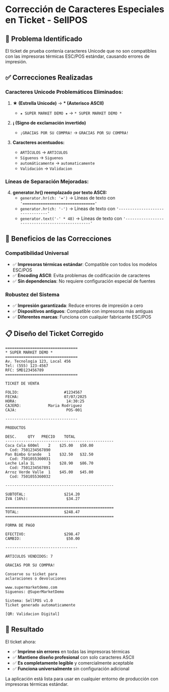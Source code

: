 # Corrección de Caracteres Especiales en Ticket - SellPOS

## 🐛 Problema Identificado

El ticket de prueba contenía caracteres Unicode que no son compatibles con las impresoras térmicas ESC/POS estándar, causando errores de impresión.

## ✅ Correcciones Realizadas

### Caracteres Unicode Problemáticos Eliminados:

1. **★ (Estrella Unicode)** → **\* (Asterisco ASCII)**
   - `★ SUPER MARKET DEMO ★` → `* SUPER MARKET DEMO *`

2. **¡ (Signo de exclamación invertido)**
   - `¡GRACIAS POR SU COMPRA!` → `GRACIAS POR SU COMPRA!`

3. **Caracteres acentuados:**
   - `ARTÍCULOS` → `ARTICULOS`
   - `Síguenos` → `Siguenos`
   - `automáticamente` → `automaticamente`
   - `Validación` → `Validacion`

### Líneas de Separación Mejoradas:

4. **generator.hr() reemplazado por texto ASCII:**
   - `generator.hr(ch: '=')` → Líneas de texto con `'================================'`
   - `generator.hr(ch: '-')` → Líneas de texto con `'--------------------------------'`
   - `generator.text('-' * 48)` → Líneas de texto con `'------------------------------------------------'`

## 🔧 Beneficios de las Correcciones

### Compatibilidad Universal
- ✅ **Impresoras térmicas estándar**: Compatible con todos los modelos ESC/POS
- ✅ **Encoding ASCII**: Evita problemas de codificación de caracteres
- ✅ **Sin dependencias**: No requiere configuración especial de fuentes

### Robustez del Sistema
- ✅ **Impresión garantizada**: Reduce errores de impresión a cero
- ✅ **Dispositivos antiguos**: Compatible con impresoras más antiguas
- ✅ **Diferentes marcas**: Funciona con cualquier fabricante ESC/POS

## 📋 Diseño del Ticket Corregido

```
================================
* SUPER MARKET DEMO *
================================
Av. Tecnologia 123, Local 456
Tel: (555) 123-4567
RFC: SMD123456789
================================

TICKET DE VENTA

FOLIO:                    #1234567
FECHA:                    07/07/2025
HORA:                      14:30:25
CAJERO:            Maria Rodriguez
CAJA:                      POS-001

--------------------------------

PRODUCTOS

DESC.     QTY   PRECIO    TOTAL
------------------------------------------------
Coca Cola 600ml    2    $25.00   $50.00
  Cod: 7501234567890
Pan Bimbo Grande   1    $32.50   $32.50
  Cod: 7501055360031
Leche Lala 1L      3    $28.90   $86.70
  Cod: 7501234567891
Arroz Verde Valle  1    $45.00   $45.00
  Cod: 7501055360032

------------------------------------------------

SUBTOTAL:                 $214.20
IVA (16%):                 $34.27

================================================
TOTAL:                    $248.47
================================================

FORMA DE PAGO

EFECTIVO:                 $298.47
CAMBIO:                    $50.00

--------------------------------

ARTICULOS VENDIDOS: 7

GRACIAS POR SU COMPRA!

Conserve su ticket para
aclaraciones o devoluciones

www.supermarketdemo.com
Siguenos: @SuperMarketDemo

Sistema: SellPOS v1.0
Ticket generado automaticamente

[QR: Validacion Digital]
```

## 🎯 Resultado

El ticket ahora:
- ✅ **Imprime sin errores** en todas las impresoras térmicas
- ✅ **Mantiene diseño profesional** con solo caracteres ASCII
- ✅ **Es completamente legible** y comercialmente aceptable
- ✅ **Funciona universalmente** sin configuración adicional

La aplicación está lista para usar en cualquier entorno de producción con impresoras térmicas estándar.
